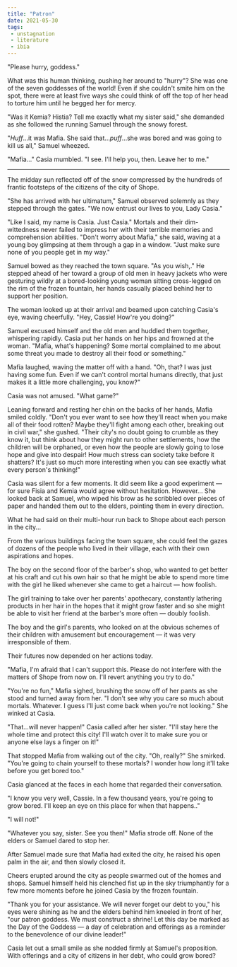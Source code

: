 ```yaml
---
title: "Patron"
date: 2021-05-30
tags:
 - unstagnation
 - literature
 - ibia
---
```

"Please hurry, goddess."

What was this human thinking, pushing her around to "hurry"? She was one of the seven goddesses of the world! Even if she couldn't smite him on the spot, there were at least five ways she could think of off the top of her head to torture him until he begged her for mercy.

"Was it Kemia? Histia? Tell me exactly what my sister said," she demanded as she followed the running Samuel through the snowy forest.

"*Huff*…it was Mafia. She said that…*puff*…she was bored and was going to kill us all," Samuel wheezed.

"Mafia..." Casia mumbled. "I see. I'll help you, then. Leave her to me."

---

The midday sun reflected off of the snow compressed by the hundreds of frantic footsteps of the citizens of the city of Shope.

"She has arrived with her ultimatum," Samuel observed solemnly as they stepped through the gates. "We now entrust our lives to you, Lady Casia."

"Like I said, my name is Casia. Just Casia." Mortals and their dim-wittedness never failed to impress her with their terrible memories and comprehension abilities. "Don't worry about Mafia," she said, waving at a young boy glimpsing at them through a gap in a window. "Just make sure none of you people get in my way."

Samuel bowed as they reached the town square. "As you wish,." He stepped ahead of her toward a group of old men in heavy jackets who were gesturing wildly at a bored-looking young woman sitting cross-legged on the rim of the frozen fountain, her hands casually placed behind her to support her position.

The woman looked up at their arrival and beamed upon catching Casia's eye, waving cheerfully. "Hey, Cassie! How're you doing?"

Samuel excused himself and the old men and huddled them together, whispering rapidly. Casia put her hands on her hips and frowned at the woman. "Mafia, what's happening? Some mortal complained to me about some threat you made to destroy all their food or something."

Mafia laughed, waving the matter off with a hand. "Oh, that? I was just having some fun. Even if we can't control mortal humans directly, that just makes it a little more challenging, you know?"

Casia was not amused. "What game?"

Leaning forward and resting her chin on the backs of her hands, Mafia smiled coldly. "Don't you ever want to see how they'll react when you make all of their food rotten? Maybe they'll fight among each other, breaking out in civil war," she gushed. "Their city's no doubt going to crumble as they know it, but think about how they might run to other settlements, how the children will be orphaned, or even how the people are slowly going to lose hope and give into despair! How much stress can society take before it shatters? It's just so much more interesting when you can see exactly what every person's thinking!"

Casia was silent for a few moments. It did seem like a good experiment — for sure Fisia and Kemia would agree without hesitation. However... She looked back at Samuel, who wiped his brow as he scribbled over pieces of paper and handed them out to the elders, pointing them in every direction. 

What he had said on their multi-hour run back to Shope about each person in the city...

From the various buildings facing the town square, she could feel the gazes of dozens of the people who lived in their village, each with their own aspirations and hopes.

The boy on the second floor of the barber's shop, who wanted to get better at his craft and cut his own hair so that he might be able to spend more time with the girl he liked whenever she came to get a haircut — how foolish.

The girl training to take over her parents' apothecary, constantly lathering products in her hair in the hopes that it might grow faster and so she might be able to visit her friend at the barber's more often — doubly foolish.

The boy and the girl's parents, who looked on at the obvious schemes of their children with amusement but encouragement — it was very irresponsible of them.

Their futures now depended on her actions today.

"Mafia, I'm afraid that I can't support this. Please do not interfere with the matters of Shope from now on. I'll revert anything you try to do."

"You're no fun," Mafia sighed, brushing the snow off of her pants as she stood and turned away from her. "I don't see why you care so much about mortals. Whatever. I guess I'll just come back when you're not looking." She winked at Casia.

"That...will never happen!" Casia called after her sister. "I'll stay here the whole time and protect this city! I'll watch over it to make sure you or anyone else lays a finger on it!"

That stopped Mafia from walking out of the city. "Oh, really?" She smirked. "You're going to chain yourself to these mortals? I wonder how long it'll take before you get bored too."

Casia glanced at the faces in each home that regarded their conversation.

"I know you very well, Cassie. In a few thousand years, you're going to grow bored. I'll keep an eye on this place for when that happens.."

"I will not!"

"Whatever you say, sister. See you then!" Mafia strode off. None of the elders or Samuel dared to stop her.

After Samuel made sure that Mafia had exited the city, he raised his open palm in the air, and then slowly closed it.

Cheers erupted around the city as people swarmed out of the homes and shops. Samuel himself held his clenched fist up in the sky triumphantly for a few more moments before he joined Casia by the frozen fountain.

"Thank you for your assistance. We will never forget our debt to you," his eyes were shining as he and the elders behind him kneeled in front of her, "our patron goddess. We must construct a shrine! Let this day be marked as the Day of the Goddess — a day of celebration and offerings as a reminder to the benevolence of our divine leader!"

Casia let out a small smile as she nodded firmly at Samuel's proposition. With offerings and a city of citizens in her debt, who could grow bored?

